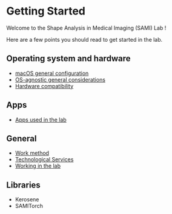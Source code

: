 # Getting Started

Welcome to the Shape Analysis in Medical Imaging (SAMI) Lab ! 

Here are a few points you should read to get started in the lab. 

## Operating system and hardware
- [macOS general configuration](macos/index.md)
- [OS-agnostic general considerations](os/security.md)
- [Hardware compatibility](os/hardware.md)

## Apps
- [Apps used in the lab](apps/index.md)

## General
- [Work method](general/work_method.md)
- [Technological Services](general/services.md)
- [Working in the lab](general/working_in_the_lab.md)

## Libraries
- Kerosene
- SAMITorch